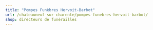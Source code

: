 ```yaml
---
title: "Pompes Funèbres Hervoit-Barbot"
url: /chateauneuf-sur-charente/pompes-funebres-hervoit-barbot/
shop: directeurs de funérailles
---
```


